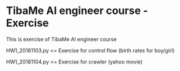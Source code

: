 # TibaMe AI engineer course - Exercise

This is exercise of TibaMe AI engineer course 

HW1_20181103.py <= Exercise for control flow (birth rates for boy/girl) 

HW1_20181104.py <= Exercise for crawler (yahoo movie) 
